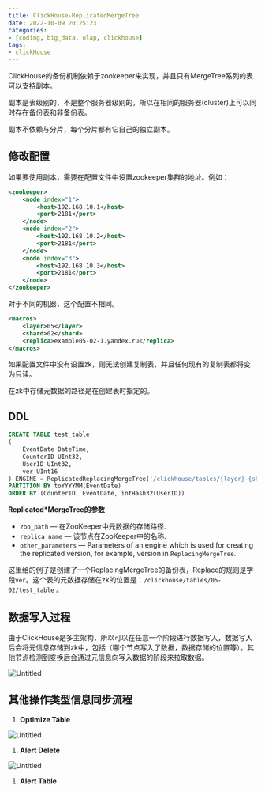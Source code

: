 ```yaml
---
title: ClickHouse-ReplicatedMergeTree
date: 2022-10-09 20:25:23
categories:
- [coding, big_data, olap, clickhouse]
tags: 
- clickHouse
---
```


ClickHouse的备份机制依赖于zookeeper来实现，并且只有MergeTree系列的表可以支持副本。

副本是表级别的，不是整个服务器级别的，所以在相同的服务器(cluster)上可以同时存在备份表和非备份表。

副本不依赖与分片，每个分片都有它自己的独立副本。

## 修改配置

如果要使用副本，需要在配置文件中设置zookeeper集群的地址。例如：

```xml
<zookeeper>
    <node index="1">
        <host>192.168.10.1</host>
        <port>2181</port>
    </node>
    <node index="2">
        <host>192.168.10.2</host>
        <port>2181</port>
    </node>
    <node index="3">
        <host>192.168.10.3</host>
        <port>2181</port>
    </node>
</zookeeper>
```

对于不同的机器，这个配置不相同。

```xml
<macros>
    <layer>05</layer>
    <shard>02</shard>
    <replica>example05-02-1.yandex.ru</replica>
</macros>
```

如果配置文件中没有设置zk，则无法创建复制表，并且任何现有的复制表都将变为只读。

在zk中存储元数据的路径是在创建表时指定的。

## DDL

```sql
CREATE TABLE test_table
(
    EventDate DateTime,
    CounterID UInt32,
    UserID UInt32,
    ver UInt16
) ENGINE = ReplicatedReplacingMergeTree('/clickhouse/tables/{layer}-{shard}/test_table', '{replica}', ver)
PARTITION BY toYYYYMM(EventDate)
ORDER BY (CounterID, EventDate, intHash32(UserID))
```

**Replicated*MergeTree的参数**

-   `zoo_path` — 在ZooKeeper中元数据的存储路径.
-   `replica_name` — 该节点在ZooKeeper中的名称.
-   `other_parameters` — Parameters of an engine which is used for creating the replicated version, for example, version in `ReplacingMergeTree`.

这里给的例子是创建了一个ReplacingMergeTree的备份表，Replace的规则是字段`ver`。这个表的元数据存储在zk的位置是：`/clickhouse/tables/05-02/test_table` 。

## 数据写入过程

由于ClickHouse是多主架构，所以可以在任意一个阶段进行数据写入，数据写入后会将元信息存储到zk中，包括（哪个节点写入了数据，数据存储的位置等）。其他节点检测到变换后会通过元信息向写入数据的阶段来拉取数据。

![Untitled](https://s3-us-west-2.amazonaws.com/secure.notion-static.com/b714a228-604e-4bda-abe5-05a536636e76/Untitled.png)

## 其他操作类型信息同步流程

1.  **Optimize Table**

![Untitled](https://s3-us-west-2.amazonaws.com/secure.notion-static.com/4fcfb483-8386-41be-aabc-6b90ffb422b2/Untitled.png)

1.  **Alert Delete**

![Untitled](https://s3-us-west-2.amazonaws.com/secure.notion-static.com/11cef192-a3e0-4772-8fd9-c3f32f0d962d/Untitled.png)

1.  **Alert Table**